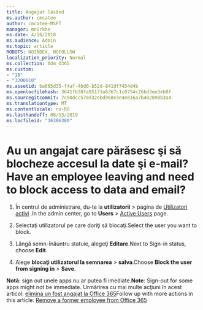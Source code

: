 ```yaml
---
title: Angajat lăsând
ms.author: cmcatee
author: cmcatee-MSFT
manager: mnirkhe
ms.date: 4/16/2018
ms.audience: Admin
ms.topic: article
ROBOTS: NOINDEX, NOFOLLOW
localization_priority: Normal
ms.collection: Adm_O365
ms.custom:
- "18"
- "1200010"
ms.assetid: ba665d35-f4af-4bd0-b52d-841df7454d4b
ms.openlocfilehash: 3641fb38fa95173a6367c1c0754c26bd3ee3eb0f
ms.sourcegitcommit: 7c90dcc570d32ebd968e3e4e816a7b482890b3a4
ms.translationtype: MT
ms.contentlocale: ro-RO
ms.lasthandoff: 08/13/2019
ms.locfileid: "36386380"
---
```

# <a name="have-an-employee-leaving-and-need-to-block-access-to-data-and-email"></a><span data-ttu-id="bb3d4-102">Au un angajat care părăsesc şi să blocheze accesul la date şi e-mail?</span><span class="sxs-lookup"><span data-stu-id="bb3d4-102">Have an employee leaving and need to block access to data and email?</span></span>
  
1. <span data-ttu-id="bb3d4-103">În centrul de administrare, du-te la **utilizatorii** \> pagina de [Utilizatori activi](https://go.microsoft.com/fwlink/p/?linkid=834822) .</span><span class="sxs-lookup"><span data-stu-id="bb3d4-103">In the admin center, go to **Users** \> [Active Users](https://go.microsoft.com/fwlink/p/?linkid=834822) page.</span></span>

2. <span data-ttu-id="bb3d4-104">Selectaţi utilizatorul pe care doriţi să blocaţi.</span><span class="sxs-lookup"><span data-stu-id="bb3d4-104">Select the user you want to block.</span></span>

3. <span data-ttu-id="bb3d4-105">Lângă semn-înăuntru statuie, alegeţi **Editare**.</span><span class="sxs-lookup"><span data-stu-id="bb3d4-105">Next to Sign-in status, choose **Edit**.</span></span>

4. <span data-ttu-id="bb3d4-106">Alege **blocaţi utilizatorul la semnarea** \> **salva**.</span><span class="sxs-lookup"><span data-stu-id="bb3d4-106">Choose **Block the user from signing in** \> **Save**.</span></span>

<span data-ttu-id="bb3d4-107">**Notă**: sign out unele apps nu ar putea fi imediate.</span><span class="sxs-lookup"><span data-stu-id="bb3d4-107">**Note**: Sign-out for some apps might not be immediate.</span></span> <span data-ttu-id="bb3d4-108">Urmărirea cu mai multe acţiuni în acest articol: [elimina un fost angajat la Office 365](https://docs.microsoft.com/en-us/office365/admin/add-users/remove-former-employee)</span><span class="sxs-lookup"><span data-stu-id="bb3d4-108">Follow up with more actions in this article: [Remove a former employee from Office 365](https://docs.microsoft.com/en-us/office365/admin/add-users/remove-former-employee)</span></span>